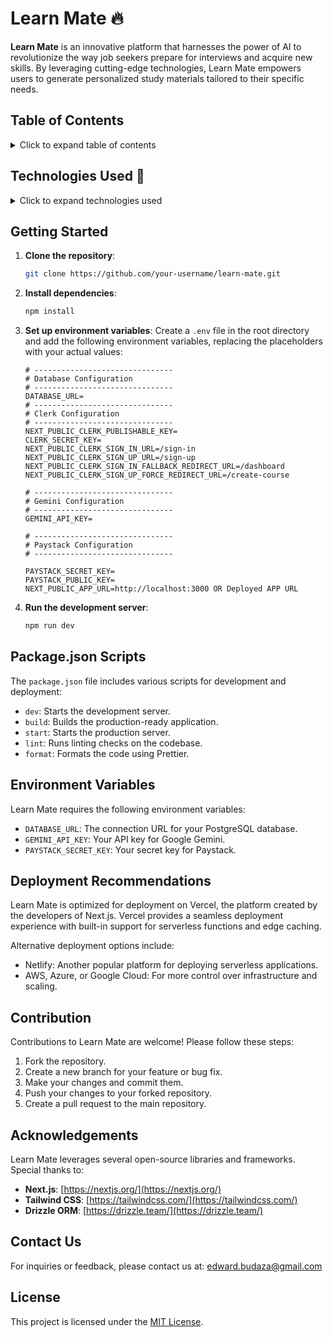 # Learn Mate 🔥

**Learn Mate** is an innovative platform that harnesses the power of AI to revolutionize the way job seekers prepare for interviews and acquire new skills. By leveraging cutting-edge technologies, Learn Mate empowers users to generate personalized study materials tailored to their specific needs.

## Table of Contents

<details>
  <summary>Click to expand table of contents</summary>

- Technologies Used
- Getting Started
- Package.json Scripts
- Environment Variables
- Deployment Recommendations
- Contribution
- Acknowledgements
- Contact Us
- License

</details>

## Technologies Used 🚀

<details>
  <summary>Click to expand technologies used</summary>

Learn Mate is built on a robust tech stack that ensures a seamless user experience and efficient content generation:

- ✨ **Next.js**: for crafting a dynamic and responsive user interface.
- 🔐 **Clerk**: for secure user authentication and management.
- 🗄️ **Drizzle ORM**: for efficient database management, ensuring data integrity and scalability.
- 🎨 **Tailwind CSS**: for styling and creating a visually appealing interface.
- 🧠 **Google Gemini**: the brain behind AI-powered course outline generation.
- ⚡ **Inngest**: for handling complex background tasks like generating study materials.
- 💰 **Paystack**: for secure payment processing, enabling users to purchase credits.
- 🐘 **PostgreSQL**: the reliable database that stores all the platform's data.

</details>

## Getting Started

1.  **Clone the repository**:

    ```bash
    git clone https://github.com/your-username/learn-mate.git
    ```

2.  **Install dependencies**:

    ```bash
    npm install
    ```

3.  **Set up environment variables**: Create a `.env` file in the root directory and add the following environment variables, replacing the placeholders with your actual values:

    ```
    # -------------------------------
    # Database Configuration
    # -------------------------------
    DATABASE_URL=
    # -------------------------------
    # Clerk Configuration
    # -------------------------------
    NEXT_PUBLIC_CLERK_PUBLISHABLE_KEY=
    CLERK_SECRET_KEY=
    NEXT_PUBLIC_CLERK_SIGN_IN_URL=/sign-in
    NEXT_PUBLIC_CLERK_SIGN_UP_URL=/sign-up
    NEXT_PUBLIC_CLERK_SIGN_IN_FALLBACK_REDIRECT_URL=/dashboard
    NEXT_PUBLIC_CLERK_SIGN_UP_FORCE_REDIRECT_URL=/create-course

    # -------------------------------
    # Gemini Configuration
    # -------------------------------
    GEMINI_API_KEY=

    # -------------------------------
    # Paystack Configuration
    # -------------------------------

    PAYSTACK_SECRET_KEY=
    PAYSTACK_PUBLIC_KEY=
    NEXT_PUBLIC_APP_URL=http://localhost:3000 OR Deployed APP URL
    ```

4.  **Run the development server**:

    ```bash
    npm run dev
    ```

## Package.json Scripts

The `package.json` file includes various scripts for development and deployment:

- `dev`: Starts the development server.
- `build`: Builds the production-ready application.
- `start`: Starts the production server.
- `lint`: Runs linting checks on the codebase.
- `format`: Formats the code using Prettier.

## Environment Variables

Learn Mate requires the following environment variables:

- `DATABASE_URL`: The connection URL for your PostgreSQL database.
- `GEMINI_API_KEY`: Your API key for Google Gemini.
- `PAYSTACK_SECRET_KEY`: Your secret key for Paystack.

## Deployment Recommendations

Learn Mate is optimized for deployment on Vercel, the platform created by the developers of Next.js. Vercel provides a seamless deployment experience with built-in support for serverless functions and edge caching.

Alternative deployment options include:

- Netlify: Another popular platform for deploying serverless applications.
- AWS, Azure, or Google Cloud: For more control over infrastructure and scaling.

## Contribution

Contributions to Learn Mate are welcome! Please follow these steps:

1.  Fork the repository.
2.  Create a new branch for your feature or bug fix.
3.  Make your changes and commit them.
4.  Push your changes to your forked repository.
5.  Create a pull request to the main repository.

## Acknowledgements

Learn Mate leverages several open-source libraries and frameworks. Special thanks to:

- **Next.js**: [https://nextjs.org/](https://nextjs.org/)
- **Tailwind CSS**: [https://tailwindcss.com/](https://tailwindcss.com/)
- **Drizzle ORM**: [https://drizzle.team/](https://drizzle.team/)

## Contact Us

For inquiries or feedback, please contact us at: edward.budaza@gmail.com

## License

This project is licensed under the [MIT License](LICENSE).
